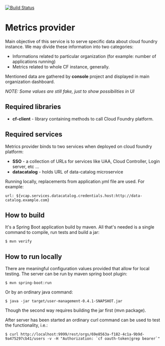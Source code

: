 [![Build Status](https://travis-ci.org/trustedanalytics/metrics-provider.svg?branch=master)](https://travis-ci.org/trustedanalytics/metrics-provider)

Metrics provider
==========

Main objective of this service is to serve specific data about cloud foundry instance. We may divide these information into two categories:
* Informations related to particular organization (for example: number of applications running)
* Metrics related to whole CF instance, generally.

Mentioned data are gathered by **console** project and displayed in main organization dashboard.

*NOTE: Some values are still fake, just to show possibilities in UI*

Required libraries
------------------

* **cf-client** - library containing methods to call Cloud Foundry platform.

Required services
-----------------

Metrics provider binds to two services when deployed on cloud foundry platform:
* **SSO** - a collection of URLs for services like UAA, Cloud Controller, Login server, etc ...
* **datacatalog** - holds URL of data-catalog microservice

Running locally, replacements from application.yml file are used. For example:
```
url: ${vcap.services.datacatalog.credentials.host:http://data-catalog.example.com}
```

How to build
------------
It's a Spring Boot application build by maven. All that's needed is a single command to compile, run tests and build a jar:

```
$ mvn verify
```

How to run locally
------------------
There are meaningful configuration values provided that allow for local testing. The server can be run by maven spring boot plugin:

```
$ mvn spring-boot:run
```

Or by an ordinary java command:

```
$ java -jar target/user-management-0.4.1-SNAPSHOT.jar
```

Though the second way requires building the jar first (mvn package).

After server has been started an ordinary curl command can be used to test the functionality, i.e.:

```
$ curl http://localhost:9999/rest/orgs/69e8563a-f182-4c1a-9b9d-9a475297cb41/users -v -H "Authorization: `cf oauth-token|grep bearer`"
```
